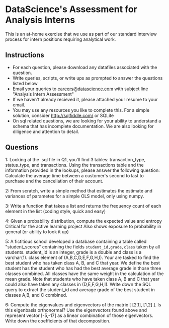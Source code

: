 
DataScience's Assessment for Analysis Interns
================================

This is an at-home exercise that we use as part of our standard interview process for intern positions requiring analytical work.

## Instructions

* For each question, please download any datafiles associated with the question. 
* Write queries, scripts, or write ups as prompted to answer the questions listed below
* Email your queries to careers@datascience.com with subject line "Analysis Intern Assessment"
* If we haven't already recieved it, please attached your resume to your email.
* You may use any resources you like to complete this.  For a simple solution, consider http://sqlfiddle.com/ or SQLite
* On sql related questions, we are looking for your ability to understand a schema that has incomplete documentation. We are also looking for diligence and attention to detail.

## Questions

1: Looking at the .sql file in Q1, you'll find 3 tables: transaction_type, status_type, and transactions. Using the transactions table and the information provided in the lookups, please answer the following question: Calculate the average time between a customer's second to last to purchase and the cancellation of their account.

2: From scratch, write a simple method that estimates the estimate and variances of parametes for a simple OLS model, only using numpy.

3: Write a function that takes a list and returns the frequency count of each element in the list (coding style, quick and easy)

4: Given a probability distribution, compute the expected value and entropy
Critical for the active learning project
Also shows exposure to probability in general (or ability to look it up)

5: A fictitious school developed a database containing a table called "student_scores" containing the fields `student_id,grade,class` taken by all students. student_id is an integer, grade is a double and class is a varchar(1). class element of (A,B,C,D,E,F,G,H,I). Your are tasked to find the best student who has taken class A, B, and C that year. We define the best student has the student who has had the best average grade in those three classes combined. All classes have the same weight in the calculation of the mean grade. Note that students who have taken class A, B and C that year could also have taken any classes in (D,E,F,G,H,I). Write down the SQL query to extract the student_id and average grade of the best student in classes A,B, and C combined.  

6: Compute the eigenvalues and eigenvectors of the matrix [ [2,1], [1,2] ]. Is this eigenbasis orthonormal? Use the eigenvectors found above and represent vector [-5,-17] as a linear combination of those eigenvectors. Write down the coefficients of that decomposition.





